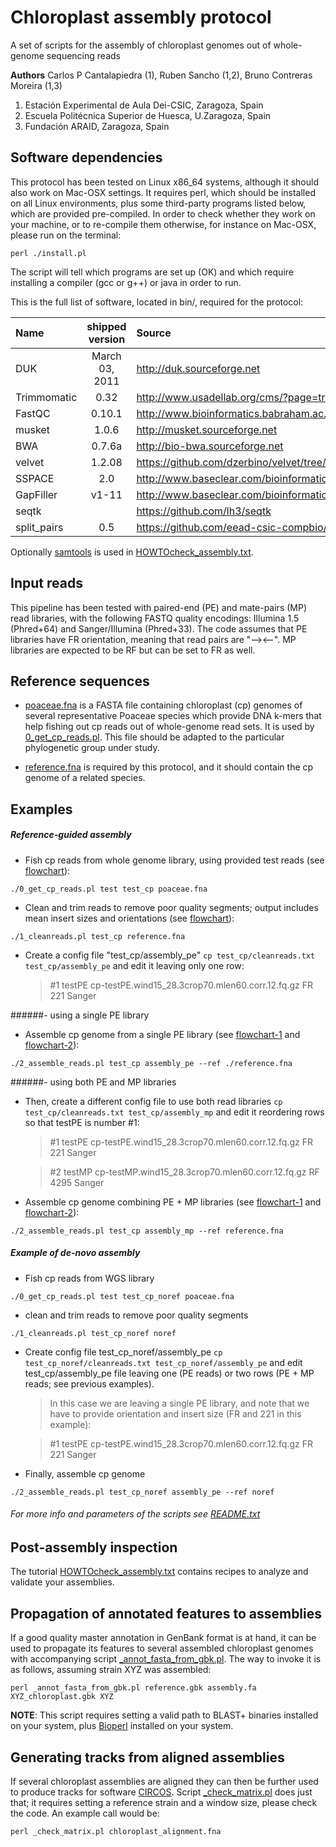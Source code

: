 # Chloroplast assembly protocol

A set of scripts for the assembly of chloroplast genomes out of whole-genome sequencing reads

**Authors**
Carlos P Cantalapiedra (1), Ruben Sancho (1,2), Bruno Contreras Moreira (1,3)

1. Estación Experimental de Aula Dei-CSIC, Zaragoza, Spain
2. Escuela Politécnica Superior de Huesca, U.Zaragoza, Spain
3. Fundación ARAID, Zaragoza, Spain

## Software dependencies

This protocol has been tested on Linux x86_64 systems, although it should also work on Mac-OSX settings.
It requires perl, which should be installed on all Linux environments, plus some third-party programs listed below,
which are provided pre-compiled. In order to check whether they work on your machine, or to re-compile them otherwise,
for instance on Mac-OSX, please run on the terminal:
```{shell}  
perl ./install.pl
```
The script will tell which programs are set up (OK) and which require installing a compiler
(gcc or g++) or java in order to run.

This is the full list of software, located in bin/, required for the protocol:

| Name | shipped version | Source |
|:-----|:---------------:|:-------|
| DUK | March 03, 2011 | <http://duk.sourceforge.net> |
| Trimmomatic | 0.32 | <http://www.usadellab.org/cms/?page=trimmomatic> |
| FastQC | 0.10.1 | <http://www.bioinformatics.babraham.ac.uk/projects/fastqc> |
| musket | 1.0.6 | <http://musket.sourceforge.net> |
| BWA | 0.7.6a | <http://bio-bwa.sourceforge.net> |
| velvet | 1.2.08 | <https://github.com/dzerbino/velvet/tree/master> |
| SSPACE | 2.0 | <http://www.baseclear.com/bioinformatics-tools> |
| GapFiller | v1-11 | <http://www.baseclear.com/bioinformatics-tools> |
| seqtk | | <https://github.com/lh3/seqtk> |
| split_pairs | 0.5 | <https://github.com/eead-csic-compbio/split_pairs> |

Optionally [samtools](http://samtools.sourceforge.net) is used in [HOWTOcheck_assembly.txt](HOWTOcheck_assembly.txt).

## Input reads

This pipeline has been tested with paired-end (PE) and mate-pairs (MP) read libraries,
with the following FASTQ quality encodings: Illumina 1.5 (Phred+64) and Sanger/Illumina (Phred+33). 
The code assumes that PE libraries have FR orientation, meaning that read pairs are "--><--". 
MP libraries are expected to be RF but can be set to FR as well.

## Reference sequences

* [poaceae.fna](poaceae.fna) is a FASTA file containing chloroplast (cp) genomes of several representative Poaceae species which provide DNA k-mers that help fishing out cp reads out of whole-genome read sets. It is used by [0_get_cp_reads.pl](0_get_cp_reads.pl). This file should be adapted to the particular phylogenetic group under study.

* [reference.fna](reference.fna) is required by this protocol, and it should contain the cp genome of a related species.

## Examples

##### Reference-guided assembly

* Fish cp reads from whole genome library, using provided test reads (see [flowchart](./pics/0_get_cp_reads_1_cleanreads.png)):
```{shell}
./0_get_cp_reads.pl test test_cp poaceae.fna
```    

* Clean and trim reads to remove poor quality segments; output includes mean insert sizes and orientations (see [flowchart](./pics/0_get_cp_reads_1_cleanreads.png)):
```{shell}  
./1_cleanreads.pl test_cp reference.fna 
```

* Create a config file "test_cp/assembly_pe" `cp test_cp/cleanreads.txt test_cp/assembly_pe`
and edit it leaving only one row:

    > \#1 testPE cp-testPE.wind15_28.3crop70.mlen60.corr.12.fq.gz FR 221 Sanger

######- using a single PE library

* Assemble cp genome from a single PE library (see [flowchart-1](./pics/2_assemble_reads-1.png) and [flowchart-2](./pics/2_assemble_reads-2.png)):
```{shell}
./2_assemble_reads.pl test_cp assembly_pe --ref ./reference.fna
```
######- using both PE and MP libraries

* Then, create a different config file to use both read libraries `cp test_cp/cleanreads.txt test_cp/assembly_mp` 
and edit it reordering rows so that testPE is number #1:

    > \#1 testPE cp-testPE.wind15_28.3crop70.mlen60.corr.12.fq.gz FR 221 Sanger
    
    > \#2 testMP cp-testMP.wind15_28.3crop70.mlen60.corr.12.fq.gz RF 4295 Sanger

* Assemble cp genome combining PE + MP libraries (see [flowchart-1](./pics/2_assemble_reads-1.png) and [flowchart-2](./pics/2_assemble_reads-2.png)):
```{shell}
./2_assemble_reads.pl test_cp assembly_mp --ref reference.fna
```

##### Example of de-novo assembly

* Fish cp reads from WGS library

`./0_get_cp_reads.pl test test_cp_noref poaceae.fna`

* clean and trim reads to remove poor quality segments

`./1_cleanreads.pl test_cp_noref noref`

* Create config file test_cp_noref/assembly_pe `cp test_cp_noref/cleanreads.txt test_cp_noref/assembly_pe`
and edit test_cp/assembly_pe file leaving one (PE reads) or two rows (PE + MP reads; see previous examples).

    > In this case we are leaving a single PE library, and note that we have to provide orientation
    > and insert size (FR and 221 in this example):
    
    > \#1 testPE cp-testPE.wind15_28.3crop70.mlen60.corr.12.fq.gz FR 221 Sanger

* Finally, assemble cp genome

`./2_assemble_reads.pl test_cp_noref assembly_pe --ref noref`

###### For more info and parameters of the scripts see [README.txt](README.txt)

## Post-assembly inspection

The tutorial [HOWTOcheck_assembly.txt](HOWTOcheck_assembly.txt) contains recipes to analyze and validate your assemblies.


## Propagation of annotated features to assemblies

If a good quality master annotation in GenBank format is at hand, it can be used to propagate 
its features to several assembled chloroplast genomes with accompanying script [_annot_fasta_from_gbk.pl](_annot_fasta_from_gbk.pl).
The way to invoke it is as follows, assuming strain XYZ was assembled:
```{shell}
perl _annot_fasta_from_gbk.pl reference.gbk assembly.fa XYZ_chloroplast.gbk XYZ
```

__NOTE__: This script requires setting a valid path to BLAST+ binaries installed on your system, plus [Bioperl](http://www.bioperl.org/wiki/Main_Page) installed on your system.



## Generating tracks from aligned assemblies

If several chloroplast assemblies are aligned they can then be further used to produce tracks for software
[CIRCOS](http://circos.ca). Script [_check_matrix.pl](_check_matrix.pl) does just that; it requires setting a reference strain 
and a window size, please check the code. An example call would be:

```{shell}
perl _check_matrix.pl chloroplast_alignment.fna
```
